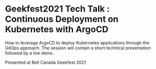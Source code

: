# Geekfest2021 Tech Talk : Continuous Deployment on Kubernetes with ArgoCD
How to leverage ArgoCD to deploy Kubernetes applications through the GitOps approach. The session will contain a short technical presentation followed by a live demo.

Presented at Bell Canada Geekfest 2021